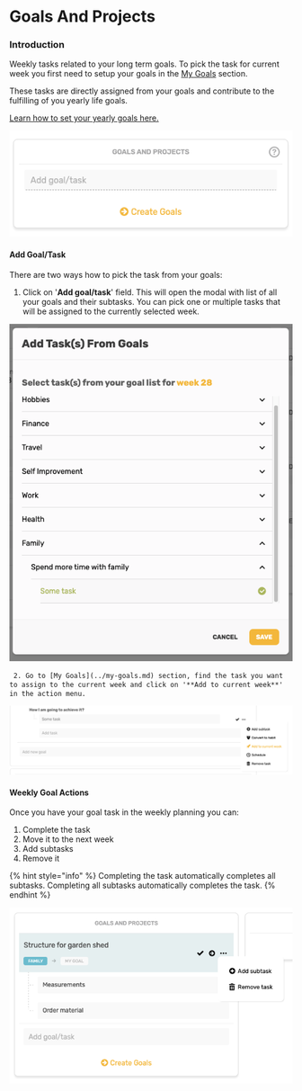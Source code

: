 # Goals And Projects

### Introduction

Weekly tasks related to your long term goals. To pick the task for current week you first need to setup your goals in the [My Goals](../my-goals.md) section.

These tasks are directly assigned from your goals and contribute to the fulfilling of you yearly life goals.

[Learn how to set your yearly goals here.](../my-goals.md#introduction)

![](../.gitbook/assets/weeklygoals.png)

#### Add Goal/Task

There are two ways how to pick the task from your goals:

1. Click on '**Add goal/task**' field. This will open the modal with list of all your goals and their subtasks. You can pick one or multiple tasks that will be assigned to the currently selected week.

![](../.gitbook/assets/addgoalmodal.png)

     2. Go to [My Goals](../my-goals.md) section, find the task you want to assign to the current week and click on '**Add to current week**' in the action menu.

![](../.gitbook/assets/assigngoal.png)

#### Weekly Goal Actions

Once you have your goal task in the weekly planning you can:

1. Complete the task
2. Move it to the next week
3. Add subtasks
4. Remove it

{% hint style="info" %}
Completing the task automatically completes all subtasks. Completing all subtasks automatically completes the task.
{% endhint %}

![](../.gitbook/assets/goalsactions.png)

